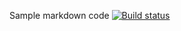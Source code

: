Sample markdown code
[![Build status](https://ci.appveyor.com/api/projects/status/j9hkessc35e9qvjv?svg=true)](https://ci.appveyor.com/project/TatyanaRas/orderingcarddelivery)
